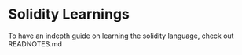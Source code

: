 # Solidity Learnings

To have an indepth guide on learning the solidity language, check out READNOTES.md
